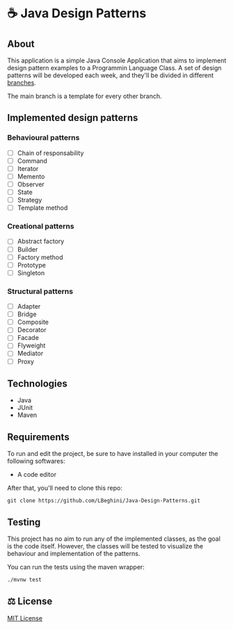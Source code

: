 # ☕ Java Design Patterns

## About

This application is a simple Java Console Application that aims to implement design pattern examples to a Programmin Language Class. A set of design patterns will be developed
each week, and they'll be divided in different [branches](https://github.com/LBeghini/Java-Design-Patterns/branches).  

The main branch is a template for every other branch.  

## Implemented design patterns
### Behavioural patterns
- [ ] Chain of responsability
- [ ] Command
- [ ] Iterator
- [ ] Memento
- [ ] Observer
- [ ] State
- [ ] Strategy
- [ ] Template method

### Creational patterns
- [ ] Abstract factory
- [ ] Builder
- [ ] Factory method
- [ ] Prototype
- [ ] Singleton

### Structural patterns
- [ ] Adapter
- [ ] Bridge
- [ ] Composite
- [ ] Decorator
- [ ] Facade
- [ ] Flyweight
- [ ] Mediator
- [ ] Proxy

## Technologies
- Java
- JUnit
- Maven

## Requirements 
To run and edit the project, be sure to have installed in your computer the following softwares:
- A code editor

After that, you'll need to clone this repo:
```
git clone https://github.com/LBeghini/Java-Design-Patterns.git
```

## Testing
This project has no aim to run any of the implemented classes, as the goal is the code itself. However, the classes will be tested to visualize the behaviour and implementation 
of the patterns.  

You can run the tests using the maven wrapper:
```bash
./mvnw test 
```

## :balance_scale: License
[MIT License](https://github.com/LBeghini/Java-Design-Patterns/blob/main/LICENSE)
